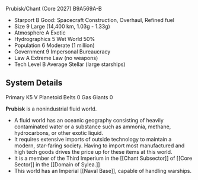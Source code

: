 

Prubisk/Chant (Core 2027)  B9A569A-B
* Starport  B  Good: Spacecraft Construction, Overhaul, Refined fuel
*  Size 9  Large (14,400 km, 1.03g - 1.33g)
*  Atmosphere A  Exotic
*  Hydrographics 5  Wet World 50%
*  Population 6  Moderate (1 million)
*  Government 9  Impersonal Bureaucracy
*  Law A  Extreme Law (no weapons)
*  Tech Level B  Average Stellar (large starships)


## System Details
Primary K5 V Planetoid Belts 0 Gas Giants 0

**Prubisk** is a nonindustrial fluid world.

*   A fluid world has an oceanic geography consisting of heavily contaminated water or a substance such as ammonia, methane, hydrocarbons, or other exotic liquid.
*   It requires extensive imports of outside technology to maintain a modern, star-faring society. Having to import most manufactured and high tech goods drives the price up for these items at this world.
*   It is a member of the Third Imperium in the [[Chant Subsector]] of [[Core Sector]] in the [[Domain of Sylea.]]
*   This world has an Imperial [[Naval Base]], capable of handling warships.
